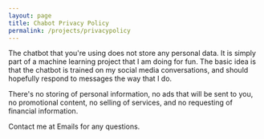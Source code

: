 ```yaml
---
layout: page
title: Chabot Privacy Policy
permalink: /projects/privacypolicy
---
```


The chatbot that you're using does not store any personal data. It is simply part of a machine learning project that I am doing for fun. The basic idea is that the chatbot is trained on my social media conversations, and should hopefully respond to messages the way that I do. 

There's no storing of personal information, no ads that will be sent to you, no promotional content, no selling of services, and no requesting of financial information.

Contact me at Emails for any questions. 
